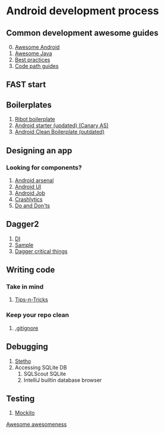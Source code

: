 # Android development process


## Common development awesome guides
0. [Awesome Android](https://github.com/JStumpp/awesome-android)
1. [Awesome Java](https://github.com/akullpp/awesome-java)
2. [Best practices](https://github.com/futurice/android-best-practices)
3. [Code path guides](https://github.com/codepath/android_guides)


## FAST start
## Boilerplates
1. [Ribot boilerplate](https://github.com/ribot/android-boilerplate)
2. [Android starter (updated) (Canary AS)](https://github.com/androidstarters/android-starter)
3. [Android Clean Boilerplate (outdated)](https://github.com/dmilicic/Android-Clean-Boilerplate)

## Designing an app
### Looking for components?
1. [Android arsenal](https://android-arsenal.com/)
2. [Android UI](https://github.com/wasabeef/awesome-android-ui)
3. [Android Job](https://github.com/evernote/android-job)
4. [Crashlytics](http://try.crashlytics.com/)
5. [Do and Don'ts](https://code.tutsplus.com/articles/android-dev-6-dos-and-donts-of-designing-a-great-user-experience--cms-28124)

## Dagger2
1. [DI](https://github.com/codepath/android_guides/wiki/Dependency-Injection-with-Dagger-2)
2. [Sample](https://github.com/BoldijarPaul/dagger-android-sample)
3. [Dagger critical things](https://blog.mindorks.com/android-dagger2-critical-things-to-know-before-you-implement-275663aecc3e)

## Writing code
### Take in mind
1. [Tips-n-Tricks](https://github.com/nisrulz/android-tips-tricks)
### Keep your repo clean
1. [.gitignore](https://github.com/github/gitignore)

## Debugging
1. [Stetho](http://facebook.github.io/stetho)
2. Accessing SQLite DB
   1. SQLScout SQLite 
   2. IntelliJ builtin database browser 

## Testing
1. [Mockito](http://site.mockito.org/)



[Awesome awesomeness](https://github.com/bayandin/awesome-awesomeness)
